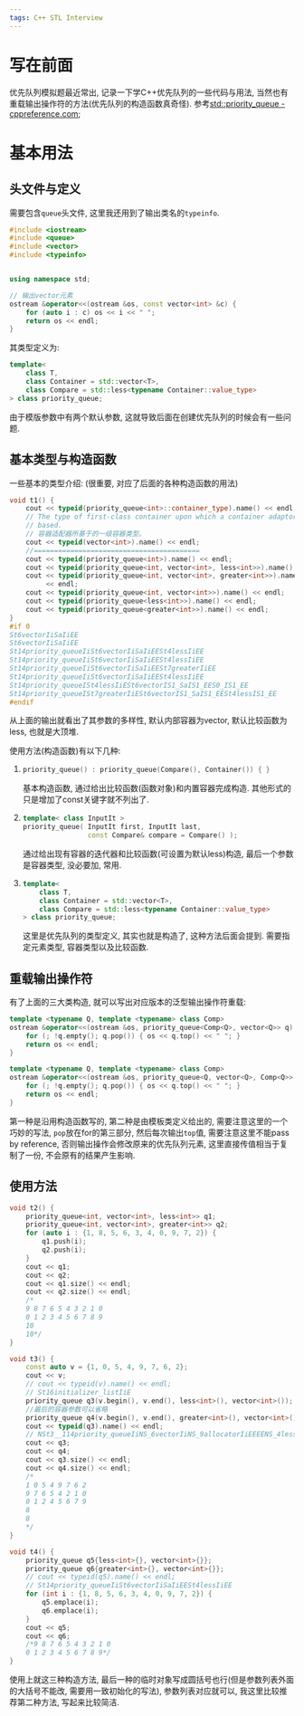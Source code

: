 ```yaml
---
tags: C++ STL Interview
---
```


# 写在前面

优先队列模拟题最近常出, 记录一下学C++优先队列的一些代码与用法, 当然也有重载输出操作符的方法(优先队列的构造函数真奇怪). 参考[std::priority_queue - cppreference.com](https://en.cppreference.com/w/cpp/container/priority_queue);

# 基本用法

## 头文件与定义

需要包含`queue`头文件, 这里我还用到了输出类名的`typeinfo`.

```cpp
#include <iostream>
#include <queue>
#include <vector>
#include <typeinfo>


using namespace std;

// 输出vector元素
ostream &operator<<(ostream &os, const vector<int> &c) {
    for (auto i : c) os << i << " ";
    return os << endl;
}
```

其类型定义为:

```cpp
template<
    class T,
    class Container = std::vector<T>,
    class Compare = std::less<typename Container::value_type>
> class priority_queue;
```

由于模版参数中有两个默认参数, 这就导致后面在创建优先队列的时候会有一些问题. 

## 基本类型与构造函数

一些基本的类型介绍: (很重要, 对应了后面的各种构造函数的用法)

```cpp
void t1() {
    cout << typeid(priority_queue<int>::container_type).name() << endl;
    // The type of first-class container upon which a container adaptor is
    // based.
    // 容器适配器所基于的一级容器类型。
    cout << typeid(vector<int>).name() << endl;
    //=========================================
    cout << typeid(priority_queue<int>).name() << endl;
    cout << typeid(priority_queue<int, vector<int>, less<int>>).name() << endl;
    cout << typeid(priority_queue<int, vector<int>, greater<int>>).name()
         << endl;
    cout << typeid(priority_queue<int, vector<int>>).name() << endl;
    cout << typeid(priority_queue<less<int>>).name() << endl;
    cout << typeid(priority_queue<greater<int>>).name() << endl;
}
#if 0
St6vectorIiSaIiEE
St6vectorIiSaIiEE
St14priority_queueIiSt6vectorIiSaIiEESt4lessIiEE
St14priority_queueIiSt6vectorIiSaIiEESt4lessIiEE
St14priority_queueIiSt6vectorIiSaIiEESt7greaterIiEE
St14priority_queueIiSt6vectorIiSaIiEESt4lessIiEE
St14priority_queueISt4lessIiESt6vectorIS1_SaIS1_EES0_IS1_EE
St14priority_queueISt7greaterIiESt6vectorIS1_SaIS1_EESt4lessIS1_EE
#endif
```

从上面的输出就看出了其参数的多样性, 默认内部容器为vector, 默认比较函数为less, 也就是大顶堆. 

使用方法(构造函数)有以下几种:

1.   ```cpp
     priority_queue() : priority_queue(Compare(), Container()) { }
     ```

     基本构造函数, 通过给出比较函数(函数对象)和内置容器完成构造. 其他形式的只是增加了const关键字就不列出了.

2.   ```cpp
     template< class InputIt >
     priority_queue( InputIt first, InputIt last,
                     const Compare& compare = Compare() );
     ```

     通过给出现有容器的迭代器和比较函数(可设置为默认less)构造, 最后一个参数是容器类型, 没必要加, 常用. 

3.   ```cpp
     template<
         class T,
         class Container = std::vector<T>,
         class Compare = std::less<typename Container::value_type>
     > class priority_queue;
     ```

     这里是优先队列的类型定义, 其实也就是构造了, 这种方法后面会提到. 需要指定元素类型, 容器类型以及比较函数.



## 重载输出操作符

有了上面的三大类构造, 就可以写出对应版本的泛型输出操作符重载:

```cpp
template <typename Q, template <typename> class Comp>
ostream &operator<<(ostream &os, priority_queue<Comp<Q>, vector<Q>> q) {
    for (; !q.empty(); q.pop()) { os << q.top() << " "; }
    return os << endl;
}

template <typename Q, template <typename> class Comp>
ostream &operator<<(ostream &os, priority_queue<Q, vector<Q>, Comp<Q>> q) {
    for (; !q.empty(); q.pop()) { os << q.top() << " "; }
    return os << endl;
}
```

第一种是沿用构造函数写的, 第二种是由模板类定义给出的, 需要注意这里的一个巧妙的写法, `pop`放在for的第三部分,  然后每次输出`top`值, 需要注意这里不能pass by reference, 否则输出操作会修改原来的优先队列元素, 这里直接传值相当于复制了一份, 不会原有的结果产生影响. 



## 使用方法

```cpp
void t2() {
    priority_queue<int, vector<int>, less<int>> q1;
    priority_queue<int, vector<int>, greater<int>> q2;
    for (auto i : {1, 8, 5, 6, 3, 4, 0, 9, 7, 2}) {
        q1.push(i);
        q2.push(i);
    }
    cout << q1;
    cout << q2;
    cout << q1.size() << endl;
    cout << q2.size() << endl;
    /*
    9 8 7 6 5 4 3 2 1 0
    0 1 2 3 4 5 6 7 8 9
    10
    10*/
}

void t3() {
    const auto v = {1, 0, 5, 4, 9, 7, 6, 2};
    cout << v;
    // cout << typeid(v).name() << endl;
    // St16initializer_listIiE
    priority_queue q3(v.begin(), v.end(), less<int>(), vector<int>());
    //最后的容器参数可以省略
    priority_queue q4(v.begin(), v.end(), greater<int>(), vector<int>());
    cout << typeid(q3).name() << endl;
    // NSt3__114priority_queueIiNS_6vectorIiNS_9allocatorIiEEEENS_4lessIiEEEE
    cout << q3;
    cout << q4;
    cout << q3.size() << endl;
    cout << q4.size() << endl;
    /*
    1 0 5 4 9 7 6 2
    9 7 6 5 4 2 1 0
    0 1 2 4 5 6 7 9
    8
    8
    */
}

void t4() {
    priority_queue q5{less<int>{}, vector<int>{}};
    priority_queue q6{greater<int>{}, vector<int>{}};
    // cout << typeid(q5).name() << endl;
    // St14priority_queueIiSt6vectorIiSaIiEESt4lessIiEE
    for (int i : {1, 8, 5, 6, 3, 4, 0, 9, 7, 2}) {
        q5.emplace(i);
        q6.emplace(i);
    }
    cout << q5;
    cout << q6;
    /*9 8 7 6 5 4 3 2 1 0
    0 1 2 3 4 5 6 7 8 9*/
}
```

使用上就这三种构造方法, 最后一种的临时对象写成圆括号也行(但是参数列表外面的大括号不能改, 需要用一致初始化的写法), 参数列表对应就可以, 我这里比较推荐第二种方法, 写起来比较简洁. 